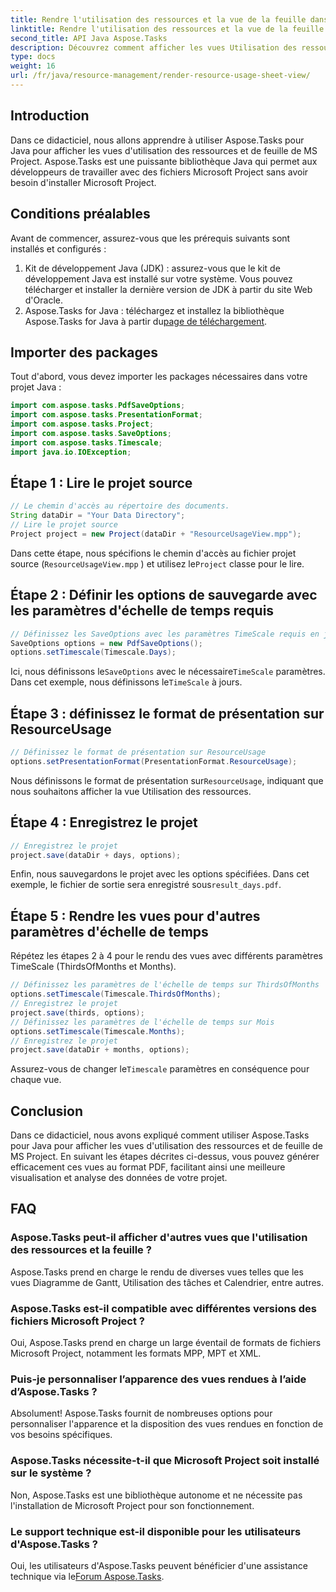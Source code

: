 ```yaml
---
title: Rendre l'utilisation des ressources et la vue de la feuille dans Aspose.Tasks
linktitle: Rendre l'utilisation des ressources et la vue de la feuille dans Aspose.Tasks
second_title: API Java Aspose.Tasks
description: Découvrez comment afficher les vues Utilisation des ressources et Feuille de MS Project dans Aspose.Tasks pour Java. Suivez notre guide étape par étape pour générer des rapports PDF détaillés sans effort.
type: docs
weight: 16
url: /fr/java/resource-management/render-resource-usage-sheet-view/
---
```

## Introduction
Dans ce didacticiel, nous allons apprendre à utiliser Aspose.Tasks pour Java pour afficher les vues d'utilisation des ressources et de feuille de MS Project. Aspose.Tasks est une puissante bibliothèque Java qui permet aux développeurs de travailler avec des fichiers Microsoft Project sans avoir besoin d'installer Microsoft Project.
## Conditions préalables
Avant de commencer, assurez-vous que les prérequis suivants sont installés et configurés :
1. Kit de développement Java (JDK) : assurez-vous que le kit de développement Java est installé sur votre système. Vous pouvez télécharger et installer la dernière version de JDK à partir du site Web d'Oracle.
2.  Aspose.Tasks for Java : téléchargez et installez la bibliothèque Aspose.Tasks for Java à partir du[page de téléchargement](https://releases.aspose.com/tasks/java/).

## Importer des packages
Tout d'abord, vous devez importer les packages nécessaires dans votre projet Java :
```java
import com.aspose.tasks.PdfSaveOptions;
import com.aspose.tasks.PresentationFormat;
import com.aspose.tasks.Project;
import com.aspose.tasks.SaveOptions;
import com.aspose.tasks.Timescale;
import java.io.IOException;
```
## Étape 1 : Lire le projet source
```java
// Le chemin d'accès au répertoire des documents.
String dataDir = "Your Data Directory";
// Lire le projet source
Project project = new Project(dataDir + "ResourceUsageView.mpp");
```
Dans cette étape, nous spécifions le chemin d'accès au fichier projet source (`ResourceUsageView.mpp` ) et utilisez le`Project` classe pour le lire.
## Étape 2 : Définir les options de sauvegarde avec les paramètres d'échelle de temps requis
```java
// Définissez les SaveOptions avec les paramètres TimeScale requis en jours
SaveOptions options = new PdfSaveOptions();
options.setTimescale(Timescale.Days);
```
 Ici, nous définissons le`SaveOptions` avec le nécessaire`TimeScale` paramètres. Dans cet exemple, nous définissons le`TimeScale` à jours.
## Étape 3 : définissez le format de présentation sur ResourceUsage
```java
// Définissez le format de présentation sur ResourceUsage
options.setPresentationFormat(PresentationFormat.ResourceUsage);
```
 Nous définissons le format de présentation sur`ResourceUsage`, indiquant que nous souhaitons afficher la vue Utilisation des ressources.
## Étape 4 : Enregistrez le projet
```java
// Enregistrez le projet
project.save(dataDir + days, options);
```
Enfin, nous sauvegardons le projet avec les options spécifiées. Dans cet exemple, le fichier de sortie sera enregistré sous`result_days.pdf`.
## Étape 5 : Rendre les vues pour d'autres paramètres d'échelle de temps
Répétez les étapes 2 à 4 pour le rendu des vues avec différents paramètres TimeScale (ThirdsOfMonths et Months).
```java
// Définissez les paramètres de l'échelle de temps sur ThirdsOfMonths
options.setTimescale(Timescale.ThirdsOfMonths);
// Enregistrez le projet
project.save(thirds, options);
// Définissez les paramètres de l'échelle de temps sur Mois
options.setTimescale(Timescale.Months);
// Enregistrez le projet
project.save(dataDir + months, options);
```
 Assurez-vous de changer le`Timescale` paramètres en conséquence pour chaque vue.

## Conclusion
Dans ce didacticiel, nous avons expliqué comment utiliser Aspose.Tasks pour Java pour afficher les vues d'utilisation des ressources et de feuille de MS Project. En suivant les étapes décrites ci-dessus, vous pouvez générer efficacement ces vues au format PDF, facilitant ainsi une meilleure visualisation et analyse des données de votre projet.
## FAQ
### Aspose.Tasks peut-il afficher d'autres vues que l'utilisation des ressources et la feuille ?
Aspose.Tasks prend en charge le rendu de diverses vues telles que les vues Diagramme de Gantt, Utilisation des tâches et Calendrier, entre autres.
### Aspose.Tasks est-il compatible avec différentes versions des fichiers Microsoft Project ?
Oui, Aspose.Tasks prend en charge un large éventail de formats de fichiers Microsoft Project, notamment les formats MPP, MPT et XML.
### Puis-je personnaliser l’apparence des vues rendues à l’aide d’Aspose.Tasks ?
Absolument! Aspose.Tasks fournit de nombreuses options pour personnaliser l'apparence et la disposition des vues rendues en fonction de vos besoins spécifiques.
### Aspose.Tasks nécessite-t-il que Microsoft Project soit installé sur le système ?
Non, Aspose.Tasks est une bibliothèque autonome et ne nécessite pas l'installation de Microsoft Project pour son fonctionnement.
### Le support technique est-il disponible pour les utilisateurs d'Aspose.Tasks ?
 Oui, les utilisateurs d'Aspose.Tasks peuvent bénéficier d'une assistance technique via le[Forum Aspose.Tasks](https://forum.aspose.com/c/tasks/15).